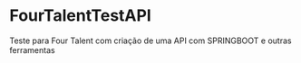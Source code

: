 # FourTalentTestAPI
Teste para Four Talent com criação de uma API com SPRINGBOOT e outras ferramentas
